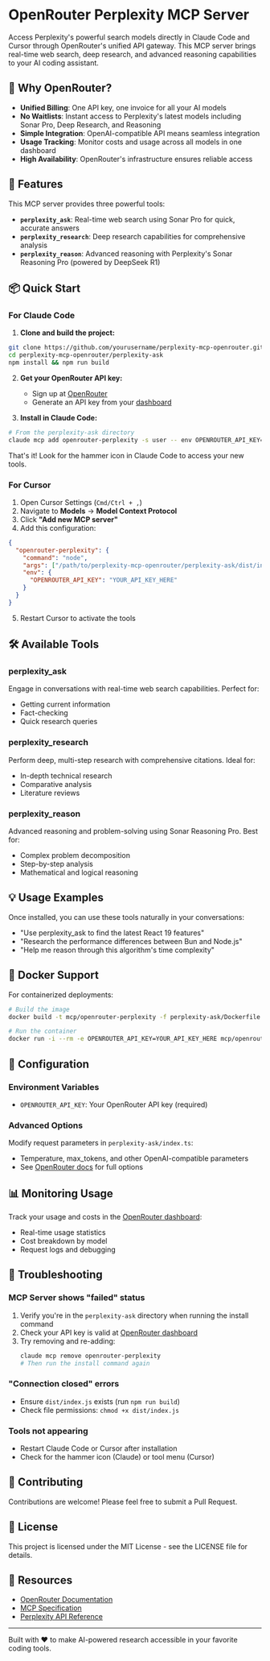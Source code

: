 # OpenRouter Perplexity MCP Server

Access Perplexity's powerful search models directly in Claude Code and Cursor through OpenRouter's unified API gateway. This MCP server brings real-time web search, deep research, and advanced reasoning capabilities to your AI coding assistant.

## 🚀 Why OpenRouter?

- **Unified Billing**: One API key, one invoice for all your AI models
- **No Waitlists**: Instant access to Perplexity's latest models including Sonar Pro, Deep Research, and Reasoning
- **Simple Integration**: OpenAI-compatible API means seamless integration
- **Usage Tracking**: Monitor costs and usage across all models in one dashboard
- **High Availability**: OpenRouter's infrastructure ensures reliable access

## 🎯 Features

This MCP server provides three powerful tools:

- **`perplexity_ask`**: Real-time web search using Sonar Pro for quick, accurate answers
- **`perplexity_research`**: Deep research capabilities for comprehensive analysis
- **`perplexity_reason`**: Advanced reasoning with Perplexity's Sonar Reasoning Pro (powered by DeepSeek R1)

## 📦 Quick Start

### For Claude Code

1. **Clone and build the project:**
```bash
git clone https://github.com/yourusername/perplexity-mcp-openrouter.git
cd perplexity-mcp-openrouter/perplexity-ask
npm install && npm run build
```

2. **Get your OpenRouter API key:**
   - Sign up at [OpenRouter](https://openrouter.ai/)
   - Generate an API key from your [dashboard](https://openrouter.ai/keys)

3. **Install in Claude Code:**
```bash
# From the perplexity-ask directory
claude mcp add openrouter-perplexity -s user -- env OPENROUTER_API_KEY=YOUR_API_KEY_HERE node "$(pwd)/dist/index.js"
```

That's it! Look for the hammer icon in Claude Code to access your new tools.

### For Cursor

1. Open Cursor Settings (`Cmd/Ctrl + ,`)
2. Navigate to **Models** → **Model Context Protocol**
3. Click **"Add new MCP server"**
4. Add this configuration:

```json
{
  "openrouter-perplexity": {
    "command": "node",
    "args": ["/path/to/perplexity-mcp-openrouter/perplexity-ask/dist/index.js"],
    "env": {
      "OPENROUTER_API_KEY": "YOUR_API_KEY_HERE"
    }
  }
}
```

5. Restart Cursor to activate the tools

## 🛠️ Available Tools

### perplexity_ask
Engage in conversations with real-time web search capabilities. Perfect for:
- Getting current information
- Fact-checking
- Quick research queries

### perplexity_research  
Perform deep, multi-step research with comprehensive citations. Ideal for:
- In-depth technical research
- Comparative analysis
- Literature reviews

### perplexity_reason
Advanced reasoning and problem-solving using Sonar Reasoning Pro. Best for:
- Complex problem decomposition
- Step-by-step analysis
- Mathematical and logical reasoning

## 💡 Usage Examples

Once installed, you can use these tools naturally in your conversations:

- "Use perplexity_ask to find the latest React 19 features"
- "Research the performance differences between Bun and Node.js"
- "Help me reason through this algorithm's time complexity"

## 🐳 Docker Support

For containerized deployments:

```bash
# Build the image
docker build -t mcp/openrouter-perplexity -f perplexity-ask/Dockerfile .

# Run the container
docker run -i --rm -e OPENROUTER_API_KEY=YOUR_API_KEY_HERE mcp/openrouter-perplexity
```

## 🔧 Configuration

### Environment Variables
- `OPENROUTER_API_KEY`: Your OpenRouter API key (required)

### Advanced Options
Modify request parameters in `perplexity-ask/index.ts`:
- Temperature, max_tokens, and other OpenAI-compatible parameters
- See [OpenRouter docs](https://openrouter.ai/docs) for full options

## 📊 Monitoring Usage

Track your usage and costs in the [OpenRouter dashboard](https://openrouter.ai/activity):
- Real-time usage statistics
- Cost breakdown by model
- Request logs and debugging

## 🐛 Troubleshooting

### MCP Server shows "failed" status
1. Verify you're in the `perplexity-ask` directory when running the install command
2. Check your API key is valid at [OpenRouter dashboard](https://openrouter.ai/keys)
3. Try removing and re-adding:
   ```bash
   claude mcp remove openrouter-perplexity
   # Then run the install command again
   ```

### "Connection closed" errors
- Ensure `dist/index.js` exists (run `npm run build`)
- Check file permissions: `chmod +x dist/index.js`

### Tools not appearing
- Restart Claude Code or Cursor after installation
- Check for the hammer icon (Claude) or tool menu (Cursor)

## 🤝 Contributing

Contributions are welcome! Please feel free to submit a Pull Request.

## 📄 License

This project is licensed under the MIT License - see the LICENSE file for details.

## 🔗 Resources

- [OpenRouter Documentation](https://openrouter.ai/docs)
- [MCP Specification](https://modelcontextprotocol.io)
- [Perplexity API Reference](https://docs.perplexity.ai/api-reference)

---

Built with ❤️ to make AI-powered research accessible in your favorite coding tools.